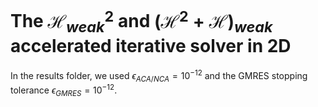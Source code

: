 # The $\mathcal{H}^2_{weak}$ and ${(\mathcal{H}^2 + \mathcal{H})}_{weak}$ accelerated iterative solver in $2$D
In the results folder, we used $\epsilon_{ACA/NCA} = 10^{-12}$ and the GMRES stopping tolerance $\epsilon_{GMRES} = 10^{-12}$.

